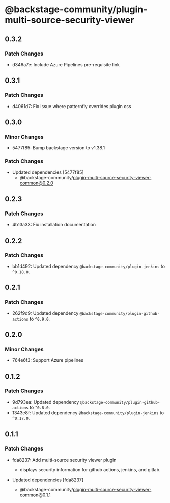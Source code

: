# @backstage-community/plugin-multi-source-security-viewer

## 0.3.2

### Patch Changes

- d346a7e: Include Azure Pipelines pre-requisite link

## 0.3.1

### Patch Changes

- d4061d7: Fix issue where patternfly overrides plugin css

## 0.3.0

### Minor Changes

- 5477f85: Bump backstage version to v1.38.1

### Patch Changes

- Updated dependencies [5477f85]
  - @backstage-community/plugin-multi-source-security-viewer-common@0.2.0

## 0.2.3

### Patch Changes

- 4b13a33: Fix installation documentation

## 0.2.2

### Patch Changes

- bb1d492: Updated dependency `@backstage-community/plugin-jenkins` to `^0.18.0`.

## 0.2.1

### Patch Changes

- 262f9d9: Updated dependency `@backstage-community/plugin-github-actions` to `^0.9.0`.

## 0.2.0

### Minor Changes

- 764e6f3: Support Azure pipelines

## 0.1.2

### Patch Changes

- 9d793ea: Updated dependency `@backstage-community/plugin-github-actions` to `^0.8.0`.
- 1343e8f: Updated dependency `@backstage-community/plugin-jenkins` to `^0.17.0`.

## 0.1.1

### Patch Changes

- fda8237: Add multi-source security viewer plugin

  - displays security information for github actions, jenkins, and gitlab.

- Updated dependencies [fda8237]
  - @backstage-community/plugin-multi-source-security-viewer-common@0.1.1
